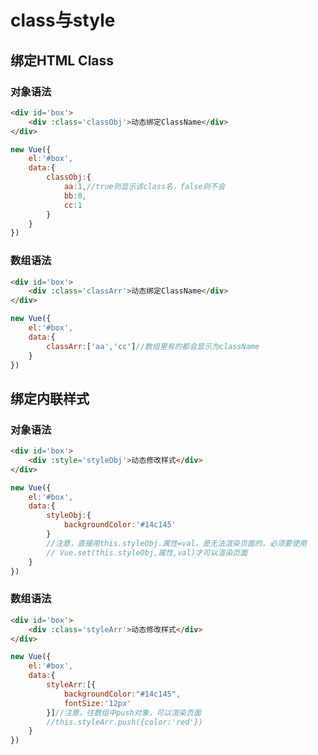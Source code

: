 # class与style

## 绑定HTML Class

### 对象语法

```html
<div id='box'>
    <div :class='classObj'>动态绑定ClassName</div>
</div>
```

```js
new Vue({
    el:'#box',
    data:{
        classObj:{
            aa:1,//true则显示该class名，false则不会
           	bb:0,
            cc:1
        }
    }
})
```



### 数组语法

```html
<div id='box'>
    <div :class='classArr'>动态绑定ClassName</div>
</div>
```

```js
new Vue({
	el:'#box',
    data:{
        classArr:['aa','cc']//数组里有的都会显示为className
    }
})
```



## 绑定内联样式

### 对象语法

```html
<div id='box'>
    <div :style='styleObj'>动态修改样式</div>
</div>
```

```js
new Vue({
	el:'#box',
    data:{
        styleObj:{
            backgroundColor:'#14c145'
        }
        //注意，直接用this.styleObj.属性=val，是无法渲染页面的，必须要使用
        // Vue.set(this.styleObj,属性,val)才可以渲染页面
    }
})
```

### 数组语法

```html
<div id='box'>
    <div :class='styleArr'>动态修改样式</div>
</div>
```

```js
new Vue({
	el:'#box',
    data:{
        styleArr:[{
            backgroundColor:"#14c145",
            fontSize:'12px'
        }]//注意，往数组中push对象，可以渲染页面
        //this.styleArr.push({color:'red'})
    }
})
```